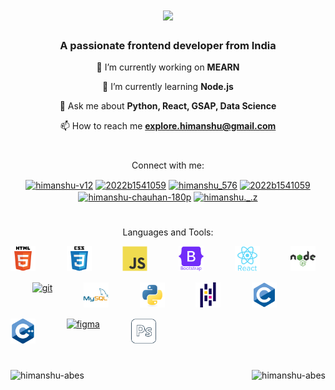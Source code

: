 <h1 align="center">
  <img src="https://readme-typing-svg.herokuapp.com?font=Arial&weight=600&size=30&pause=1000&color=000000&center=true&width=435&lines=Hi+%F0%9F%91%8B%2C+I'm+Himanshu+Chauhan;Welcome+to+my+GitHub!">
</h1>



<h3 align="center">A passionate frontend developer from India</h3>
<div align="center">
  
  🔭 I’m currently working on **MEARN**
  
  🌱 I’m currently learning **Node.js**
  
  💬 Ask me about **Python, React, GSAP, Data Science**
  
  📫 How to reach me **explore.himanshu@gmail.com**
  
</div>
<h1></h1> <!-- for line break -->


<div align="center">
  
  Connect with me: 
  
</div>
<div align="center">
<a href="https://www.youtube.com/c/himanshu-v12" target="blank"><img align="center" src="https://raw.githubusercontent.com/rahuldkjain/github-profile-readme-generator/master/src/images/icons/Social/youtube.svg" alt="himanshu-v12" height="30" width="40" /></a>
<a href="https://www.hackerrank.com/2022b1541059" target="blank"><img align="center" src="https://raw.githubusercontent.com/rahuldkjain/github-profile-readme-generator/master/src/images/icons/Social/hackerrank.svg" alt="2022b1541059" height="30" width="40" /></a>
<a href="https://www.codechef.com/users/himanshu_576" target="blank"><img align="center" src="https://cdn.jsdelivr.net/npm/simple-icons@3.1.0/icons/codechef.svg" alt="himanshu_576" height="30" width="40" /></a>
<a href="https://www.leetcode.com/2022b1541059" target="blank"><img align="center" src="https://raw.githubusercontent.com/rahuldkjain/github-profile-readme-generator/master/src/images/icons/Social/leet-code.svg" alt="2022b1541059" height="30" width="40" /></a>
<a href="https://linkedin.com/in/himanshu-chauhan-180p" target="blank"><img align="center" src="https://raw.githubusercontent.com/rahuldkjain/github-profile-readme-generator/master/src/images/icons/Social/linked-in-alt.svg" alt="himanshu-chauhan-180p" height="30" width="40" /></a>
<a href="https://instagram.com/himanshu._.z" target="blank"><img align="center" src="https://raw.githubusercontent.com/rahuldkjain/github-profile-readme-generator/master/src/images/icons/Social/instagram.svg" alt="himanshu._.z" height="30" width="40" /></a>
</div>
<h1></h1> <!-- for line break -->


<div align="center">
  
  Languages and Tools:
  
</div>
<div align="center" style="display: flex; flex-wrap: wrap; gap: 15px;">
  <!-- Web Development -->
  <a href="https://www.w3.org/html/" target="_blank" rel="noreferrer">
    <img src="https://raw.githubusercontent.com/devicons/devicon/master/icons/html5/html5-original-wordmark.svg" alt="html5" width="40" height="40"/>
  </a>
  &nbsp;&nbsp;&nbsp;&nbsp;&nbsp;
  <a href="https://www.w3schools.com/css/" target="_blank" rel="noreferrer">
    <img src="https://raw.githubusercontent.com/devicons/devicon/master/icons/css3/css3-original-wordmark.svg" alt="css3" width="40" height="40"/>
  </a>
  &nbsp;&nbsp;&nbsp;&nbsp;&nbsp;
  <a href="https://developer.mozilla.org/en-US/docs/Web/JavaScript" target="_blank" rel="noreferrer">
    <img src="https://raw.githubusercontent.com/devicons/devicon/master/icons/javascript/javascript-original.svg" alt="javascript" width="40" height="40"/>
  </a>
  &nbsp;&nbsp;&nbsp;&nbsp;&nbsp;
  <a href="https://getbootstrap.com" target="_blank" rel="noreferrer">
    <img src="https://raw.githubusercontent.com/devicons/devicon/master/icons/bootstrap/bootstrap-plain-wordmark.svg" alt="bootstrap" width="40" height="40"/>
  </a>
  &nbsp;&nbsp;&nbsp;&nbsp;&nbsp;
  <a href="https://reactjs.org/" target="_blank" rel="noreferrer">
    <img src="https://raw.githubusercontent.com/devicons/devicon/master/icons/react/react-original-wordmark.svg" alt="react" width="40" height="40"/>
  </a>
  &nbsp;&nbsp;&nbsp;&nbsp;&nbsp;
  <a href="https://nodejs.org" target="_blank" rel="noreferrer">
    <img src="https://raw.githubusercontent.com/devicons/devicon/master/icons/nodejs/nodejs-original-wordmark.svg" alt="nodejs" width="40" height="40"/>
  </a>
  &nbsp;&nbsp;&nbsp;&nbsp;&nbsp;

  <!-- Version Control & Databases -->
  <a href="https://git-scm.com/" target="_blank" rel="noreferrer">
    <img src="https://www.vectorlogo.zone/logos/git-scm/git-scm-icon.svg" alt="git" width="40" height="40"/>
  </a>
  &nbsp;&nbsp;&nbsp;&nbsp;&nbsp;
  <a href="https://www.mysql.com/" target="_blank" rel="noreferrer">
    <img src="https://raw.githubusercontent.com/devicons/devicon/master/icons/mysql/mysql-original-wordmark.svg" alt="mysql" width="40" height="40"/>
  </a>
  &nbsp;&nbsp;&nbsp;&nbsp;&nbsp;

  <!-- Cloud & Data Science -->
  <a href="https://www.python.org" target="_blank" rel="noreferrer">
    <img src="https://raw.githubusercontent.com/devicons/devicon/master/icons/python/python-original.svg" alt="python" width="40" height="40"/>
  </a>
  &nbsp;&nbsp;&nbsp;&nbsp;&nbsp;
  <a href="https://pandas.pydata.org/" target="_blank" rel="noreferrer">
    <img src="https://raw.githubusercontent.com/devicons/devicon/2ae2a900d2f041da66e950e4d48052658d850630/icons/pandas/pandas-original.svg" alt="pandas" width="40" height="40"/>
  </a>
  &nbsp;&nbsp;&nbsp;&nbsp;&nbsp;

  <!-- Programming Languages -->
  <a href="https://www.cprogramming.com/" target="_blank" rel="noreferrer">
    <img src="https://raw.githubusercontent.com/devicons/devicon/master/icons/c/c-original.svg" alt="c" width="40" height="40"/>
  </a>
  &nbsp;&nbsp;&nbsp;&nbsp;&nbsp;
  <a href="https://www.w3schools.com/cpp/" target="_blank" rel="noreferrer">
    <img src="https://raw.githubusercontent.com/devicons/devicon/master/icons/cplusplus/cplusplus-original.svg" alt="cplusplus" width="40" height="40"/>
  </a>
  &nbsp;&nbsp;&nbsp;&nbsp;&nbsp;

  <!-- Design Tools -->
  <a href="https://www.figma.com/" target="_blank" rel="noreferrer">
    <img src="https://www.vectorlogo.zone/logos/figma/figma-icon.svg" alt="figma" width="40" height="40"/>
  </a>
  &nbsp;&nbsp;&nbsp;&nbsp;&nbsp;
  <a href="https://www.photoshop.com/en" target="_blank" rel="noreferrer">
    <img src="https://raw.githubusercontent.com/devicons/devicon/master/icons/photoshop/photoshop-line.svg" alt="photoshop" width="40" height="40"/>
  </a>
  &nbsp;&nbsp;&nbsp;&nbsp;&nbsp;
</div>
<h1></h1> <!-- for line break -->


<div><img align="left" src="https://github-readme-stats.vercel.app/api/top-langs?username=himanshu-abes&show_icons=true&locale=en&theme=dark" alt="himanshu-abes" /></div>

<div><img align="right" src="https://github-readme-stats.vercel.app/api?username=himanshu-abes&show_icons=true&locale=en&theme=dark" alt="himanshu-abes" /></div>
